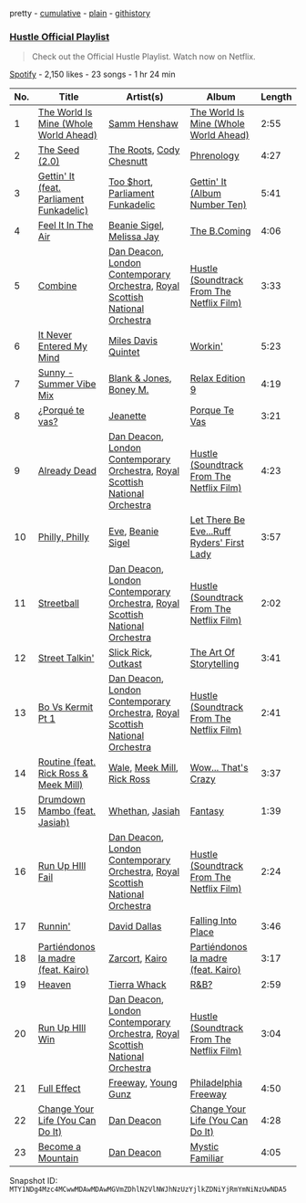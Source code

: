 pretty - [cumulative](/playlists/cumulative/37i9dQZF1DXbumjq5gXqxO.md) - [plain](/playlists/plain/37i9dQZF1DXbumjq5gXqxO) - [githistory](https://github.githistory.xyz/mackorone/spotify-playlist-archive/blob/main/playlists/plain/37i9dQZF1DXbumjq5gXqxO)

### [Hustle Official Playlist](https://open.spotify.com/playlist/37i9dQZF1DXbumjq5gXqxO)

> Check out the Official Hustle Playlist\. Watch now on Netflix.

[Spotify](https://open.spotify.com/user/spotify) - 2,150 likes - 23 songs - 1 hr 24 min

| No. | Title | Artist(s) | Album | Length |
|---|---|---|---|---|
| 1 | [The World Is Mine \(Whole World Ahead\)](https://open.spotify.com/track/4xmq2DFdbkwVqimOKQGZU7) | [Samm Henshaw](https://open.spotify.com/artist/1Q2mS59tFYLm2KGFoCgWN4) | [The World Is Mine \(Whole World Ahead\)](https://open.spotify.com/album/5g8JqJiCJig4cHawcL65Py) | 2:55 |
| 2 | [The Seed \(2.0\)](https://open.spotify.com/track/6HxweNytuEQdmGeVtZPZz3) | [The Roots](https://open.spotify.com/artist/78xUyw6FkVZrRAtziFdtdu), [Cody Chesnutt](https://open.spotify.com/artist/3sO8muEXafy2NGwUZByrTr) | [Phrenology](https://open.spotify.com/album/01FOonRYntwISzaCSa7S7p) | 4:27 |
| 3 | [Gettin' It \(feat\. Parliament Funkadelic\)](https://open.spotify.com/track/5K5dQsYdSdo2LKdepxbYAd) | [Too $hort](https://open.spotify.com/artist/4sb7rZNN93BSS6Gqgepo4v), [Parliament Funkadelic](https://open.spotify.com/artist/6XswoC68grx55in1WQnJ7E) | [Gettin' It \(Album Number Ten\)](https://open.spotify.com/album/27q3JlNTwpv5Zvf7yDReHH) | 5:41 |
| 4 | [Feel It In The Air](https://open.spotify.com/track/4rICUbwZZuqUOcgQgtux2k) | [Beanie Sigel](https://open.spotify.com/artist/0tCtGc5vt29zFZp6KXzN50), [Melissa Jay](https://open.spotify.com/artist/6jb1dhrzMSNG2WvN010zT5) | [The B.Coming](https://open.spotify.com/album/6XjOkMukhyyEORUU0ucQ7m) | 4:06 |
| 5 | [Combine](https://open.spotify.com/track/42Dz6t9alIUBXLyjNRpAzV) | [Dan Deacon](https://open.spotify.com/artist/5Z3IWpvwOvoaWodujHw7xh), [London Contemporary Orchestra](https://open.spotify.com/artist/1Uw2tN8RWQAKO3jtsqIJ8M), [Royal Scottish National Orchestra](https://open.spotify.com/artist/5xBSsPfZtPItmn72C2EHVf) | [Hustle \(Soundtrack From The Netflix Film\)](https://open.spotify.com/album/7osTe84eUynaCUW206CLnE) | 3:33 |
| 6 | [It Never Entered My Mind](https://open.spotify.com/track/6QlkHjQmo2YncQN5MQXgPZ) | [Miles Davis Quintet](https://open.spotify.com/artist/71Ur25Abq58vksqJINpGdx) | [Workin'](https://open.spotify.com/album/7buLIJn2VuqsVORghMEvli) | 5:23 |
| 7 | [Sunny \- Summer Vibe Mix](https://open.spotify.com/track/12Dov40hSJdrgS5uHGKNP3) | [Blank & Jones](https://open.spotify.com/artist/2XTff332rrZaE1rBM47Krp), [Boney M.](https://open.spotify.com/artist/54R6Y0I7jGUCveDTtI21nb) | [Relax Edition 9](https://open.spotify.com/album/0qVnxo6sYG3Dl7Fzw4PRKs) | 4:19 |
| 8 | [¿Porqué te vas?](https://open.spotify.com/track/11rsK9GDZ9UdWsxtDqnMmN) | [Jeanette](https://open.spotify.com/artist/2Asr5Otk5aKK272pK4ocG2) | [Porque Te Vas](https://open.spotify.com/album/1qCaXMufzGyuuhkwvl2TYy) | 3:21 |
| 9 | [Already Dead](https://open.spotify.com/track/1QWt5CGIXk31EPOkKJ59Y6) | [Dan Deacon](https://open.spotify.com/artist/5Z3IWpvwOvoaWodujHw7xh), [London Contemporary Orchestra](https://open.spotify.com/artist/1Uw2tN8RWQAKO3jtsqIJ8M), [Royal Scottish National Orchestra](https://open.spotify.com/artist/5xBSsPfZtPItmn72C2EHVf) | [Hustle \(Soundtrack From The Netflix Film\)](https://open.spotify.com/album/7osTe84eUynaCUW206CLnE) | 4:23 |
| 10 | [Philly, Philly](https://open.spotify.com/track/7Ll9lhs1IafmAqBCEjVxQ3) | [Eve](https://open.spotify.com/artist/4d3yvTptO48nOYTPBcPFZC), [Beanie Sigel](https://open.spotify.com/artist/0tCtGc5vt29zFZp6KXzN50) | [Let There Be Eve...Ruff Ryders' First Lady](https://open.spotify.com/album/4DcAYtMoE3O9B8uKrsExqE) | 3:57 |
| 11 | [Streetball](https://open.spotify.com/track/3ZmCfGFOw9xy5EnwAhOgVy) | [Dan Deacon](https://open.spotify.com/artist/5Z3IWpvwOvoaWodujHw7xh), [London Contemporary Orchestra](https://open.spotify.com/artist/1Uw2tN8RWQAKO3jtsqIJ8M), [Royal Scottish National Orchestra](https://open.spotify.com/artist/5xBSsPfZtPItmn72C2EHVf) | [Hustle \(Soundtrack From The Netflix Film\)](https://open.spotify.com/album/7osTe84eUynaCUW206CLnE) | 2:02 |
| 12 | [Street Talkin'](https://open.spotify.com/track/4TGHOWSNAwUXn5onDQr0P1) | [Slick Rick](https://open.spotify.com/artist/1W9qOBYRTfP7HcizWN43G1), [Outkast](https://open.spotify.com/artist/1G9G7WwrXka3Z1r7aIDjI7) | [The Art Of Storytelling](https://open.spotify.com/album/4cZL0gsOEIOPLXdhc18vex) | 3:41 |
| 13 | [Bo Vs Kermit Pt 1](https://open.spotify.com/track/3PtZ7SsYI8QsAXsGuunill) | [Dan Deacon](https://open.spotify.com/artist/5Z3IWpvwOvoaWodujHw7xh), [London Contemporary Orchestra](https://open.spotify.com/artist/1Uw2tN8RWQAKO3jtsqIJ8M), [Royal Scottish National Orchestra](https://open.spotify.com/artist/5xBSsPfZtPItmn72C2EHVf) | [Hustle \(Soundtrack From The Netflix Film\)](https://open.spotify.com/album/7osTe84eUynaCUW206CLnE) | 2:41 |
| 14 | [Routine \(feat\. Rick Ross & Meek Mill\)](https://open.spotify.com/track/5MqPHMhLXyZDDPHMGEF6MQ) | [Wale](https://open.spotify.com/artist/67nwj3Y5sZQLl72VNUHEYE), [Meek Mill](https://open.spotify.com/artist/20sxb77xiYeusSH8cVdatc), [Rick Ross](https://open.spotify.com/artist/1sBkRIssrMs1AbVkOJbc7a) | [Wow..\. That's Crazy](https://open.spotify.com/album/0JRDNN0AuZZiwyrOWkNDXC) | 3:37 |
| 15 | [Drumdown Mambo \(feat\. Jasiah\)](https://open.spotify.com/track/0ww5NVJt3quNKHp8Fn5wQK) | [Whethan](https://open.spotify.com/artist/0vqJkZ0RpLZixt3lTmD8vP), [Jasiah](https://open.spotify.com/artist/7502fDxg339jvGV08Jd4R0) | [Fantasy](https://open.spotify.com/album/1KrTC1K1M7kMAMDWlH1coX) | 1:39 |
| 16 | [Run Up HIll Fail](https://open.spotify.com/track/6bBqYFW5MgtPlFXoqkjdSZ) | [Dan Deacon](https://open.spotify.com/artist/5Z3IWpvwOvoaWodujHw7xh), [London Contemporary Orchestra](https://open.spotify.com/artist/1Uw2tN8RWQAKO3jtsqIJ8M), [Royal Scottish National Orchestra](https://open.spotify.com/artist/5xBSsPfZtPItmn72C2EHVf) | [Hustle \(Soundtrack From The Netflix Film\)](https://open.spotify.com/album/7osTe84eUynaCUW206CLnE) | 2:24 |
| 17 | [Runnin'](https://open.spotify.com/track/5tX9BkjTeQEoJCPTVVkRxx) | [David Dallas](https://open.spotify.com/artist/6ENAap6kOirsqATazyWBEP) | [Falling Into Place](https://open.spotify.com/album/6ZRmt0u5nhOO6olLbbOwj4) | 3:46 |
| 18 | [Partiéndonos la madre \(feat\. Kairo\)](https://open.spotify.com/track/77UT8koNrKQKeaoQaaETzb) | [Zarcort](https://open.spotify.com/artist/3ljuRRLVJKgXJKO0xNqzi6), [Kairo](https://open.spotify.com/artist/7uZ9KgUYREScmtxBjjjOQB) | [Partiéndonos la madre \(feat\. Kairo\)](https://open.spotify.com/album/55roRQ4nqgYbiuf8fG03dY) | 3:17 |
| 19 | [Heaven](https://open.spotify.com/track/5RMe2tA7RRyWP3cb3upPLd) | [Tierra Whack](https://open.spotify.com/artist/4lPl9gqgox3JDiaJ1yklKh) | [R&B?](https://open.spotify.com/album/1OTZupPjEaLRA8mbO4qvKz) | 2:59 |
| 20 | [Run Up HIll Win](https://open.spotify.com/track/5CqIB4GFzlWwfx7V4MEq6A) | [Dan Deacon](https://open.spotify.com/artist/5Z3IWpvwOvoaWodujHw7xh), [London Contemporary Orchestra](https://open.spotify.com/artist/1Uw2tN8RWQAKO3jtsqIJ8M), [Royal Scottish National Orchestra](https://open.spotify.com/artist/5xBSsPfZtPItmn72C2EHVf) | [Hustle \(Soundtrack From The Netflix Film\)](https://open.spotify.com/album/7osTe84eUynaCUW206CLnE) | 3:04 |
| 21 | [Full Effect](https://open.spotify.com/track/64DnGyz71FXuhIm5fAcXBh) | [Freeway](https://open.spotify.com/artist/2Jwr7hGoSNK3S3QBxh3T0z), [Young Gunz](https://open.spotify.com/artist/2sBv30RzdeMVPoBXbzjIo5) | [Philadelphia Freeway](https://open.spotify.com/album/41guLY5GEPG3GLREh0ck19) | 4:50 |
| 22 | [Change Your Life \(You Can Do It\)](https://open.spotify.com/track/17MXoU0jFQnhpf05xqDc8P) | [Dan Deacon](https://open.spotify.com/artist/5Z3IWpvwOvoaWodujHw7xh) | [Change Your Life \(You Can Do It\)](https://open.spotify.com/album/4WSbj69TjLn147E8bhQfYQ) | 4:28 |
| 23 | [Become a Mountain](https://open.spotify.com/track/1NIjx6oS7ECM5UtTpPUFIa) | [Dan Deacon](https://open.spotify.com/artist/5Z3IWpvwOvoaWodujHw7xh) | [Mystic Familiar](https://open.spotify.com/album/10e9Nf6QFZMTEy5TQm8G85) | 4:05 |

Snapshot ID: `MTY1NDg4Mzc4MCwwMDAwMDAwMGVmZDhlN2VlNWJhNzUzYjlkZDNiYjRmYmNiNzUwNDA5`
